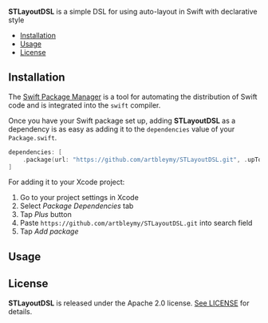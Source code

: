 **STLayoutDSL** is a simple DSL for using auto-layout in Swift with declarative style

- [Installation](#installation)
- [Usage](#usage)
- [License](#license)

## Installation

The [Swift Package Manager](https://swift.org/package-manager/) is a tool for automating the distribution of Swift code and is integrated into the `swift` compiler.

Once you have your Swift package set up, adding **STLayoutDSL** as a dependency is as easy as adding it to the `dependencies` value of your `Package.swift`.

```swift
dependencies: [
    .package(url: "https://github.com/artbleymy/STLayoutDSL.git", .upToNextMajor(from: "0.0.1"))
]
```

For adding it to your Xcode project: 
1. Go to your project settings in Xcode
2. Select *Package Dependencies* tab
3. Tap *Plus* button
4. Paste `https://github.com/artbleymy/STLayoutDSL.git` into search field
5. Tap *Add package*

## Usage

## License

**STLayoutDSL** is released under the Apache 2.0 license. [See LICENSE](https://github.com/artbleymy/STLayoutDSL/blob/main/LICENSE) for details.

